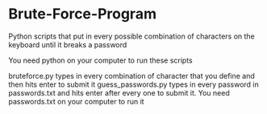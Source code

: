 # Brute-Force-Program
Python scripts that put in every possible combination of characters on the keyboard until it breaks a password

You need python on your computer to run these scripts

bruteforce.py types in every combination of character that you define and then hits enter to submit it
guess_passwords.py types in every password in passwords.txt and hits enter after every one to submit it. You need passwords.txt on your computer to run it
